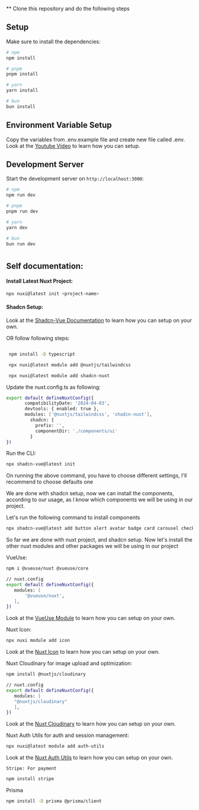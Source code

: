 **
Clone this repository and do the following steps

## Setup

Make sure to install the dependencies:

```bash
# npm
npm install

# pnpm
pnpm install

# yarn
yarn install

# bun
bun install
```

## Environment Variable Setup

Copy the variables from .env.example file and create new file called .env. Look at the [Youtube Video](https://youtu.be/uy6LGbCQqwk?si=lySvNoS_Y6WS9WZh) to learn how you can setup.


## Development Server

Start the development server on `http://localhost:3000`:

```bash
# npm
npm run dev

# pnpm
pnpm run dev

# yarn
yarn dev

# bun
bun run dev
```


# 

## Self documentation:

#### Install Latest Nuxt Project:

```bash
npx nuxi@latest init <project-name>

```

#### Shadcn Setup:

Look at the [Shadcn-Vue Documentation](https://www.shadcn-vue.com/docs/installation/nuxt.html) to learn how you can setup on your own.

OR follow following steps:

```bash

 npm install -D typescript

 npx nuxi@latest module add @nuxtjs/tailwindcss

 npx nuxi@latest module add shadcn-nuxt

```
 Update the nuxt.config.ts as following:

 ```bash
 export default defineNuxtConfig({
        compatibilityDate: '2024-04-03',
        devtools: { enabled: true },
        modules: ['@nuxtjs/tailwindcss', 'shadcn-nuxt'],
          shadcn: {
            prefix: '',
            componentDir: './components/ui'
          }
 })

```

Run the CLI:

 ```bash
npx shadcn-vue@latest init
 ```

On running the above command, you have to choose different settings, I'll recommend to choose defaults one

We are done with shadcn setup, now we can install the components, according to our usage, as I know which components we will be using in our project.

Let's run the following command to install components

```bash
npx shadcn-vue@latest add button alert avatar badge card carousel checkbox command dialog dropdown-menu form input label popover select separator sheet table toast tooltip

 ```

 So far we are done with nuxt project, and shadcn setup. Now let's install the other nuxt modules and other packages we will be using in our project

 VueUse:

 ```bash
npm i @vueuse/nuxt @vueuse/core

// nuxt.config
export default defineNuxtConfig({
    modules: [
        '@vueuse/nuxt',
    ],
})

  ```

Look at the [VueUse Module](https://nuxt.com/modules/vueuse) to learn how you can setup on your own.


   Nuxt Icon:

 ```bash
npx nuxi module add icon

  ```

  Look at the [Nuxt Icon](https://nuxt.com/modules/icon) to learn how you can setup on your own.


   Nuxt Cloudinary for image upload and optimization:

 ```bash
npm install @nuxtjs/cloudinary

// nuxt.config
export default defineNuxtConfig({
    modules: [
    "@nuxtjs/cloudinary"
    ],
})

  ```

Look at the [Nuxt Cloudinary](https://cloudinary.nuxtjs.org/getting-started) to learn how you can setup on your own.



Nuxt Auth Utils for auth and session management:

 ```bash
npx nuxi@latest module add auth-utils

  ```

  Look at the [Nuxt Auth Utils](https://github.com/atinux/nuxt-auth-utils) to learn how you can setup on your own.


    Stripe: For payment

 ```bash
 npm install stripe

  ```

Prisma

 ```bash
npm install -D prisma @prisma/client

  ```
